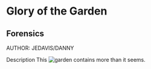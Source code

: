 # Glory of the Garden

## Forensics

AUTHOR: JEDAVIS/DANNY

Description
This ![garden](https://jupiter.challenges.picoctf.org/static/4153422e18d40363e7ffc7e15a108683/garden.jpg) contains more than it seems.